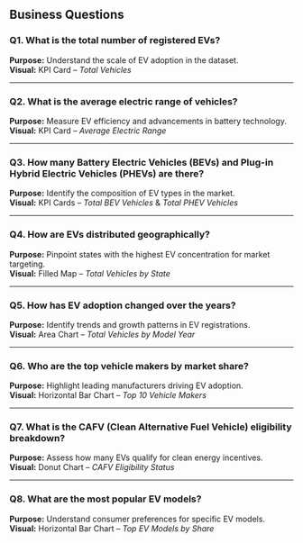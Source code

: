 ## Business Questions

### Q1. What is the total number of registered EVs?
**Purpose:** Understand the scale of EV adoption in the dataset.  
**Visual:** KPI Card – *Total Vehicles*

---

### Q2. What is the average electric range of vehicles?
**Purpose:** Measure EV efficiency and advancements in battery technology.  
**Visual:** KPI Card – *Average Electric Range*

---

### Q3. How many Battery Electric Vehicles (BEVs) and Plug-in Hybrid Electric Vehicles (PHEVs) are there?
**Purpose:** Identify the composition of EV types in the market.  
**Visual:** KPI Cards – *Total BEV Vehicles* & *Total PHEV Vehicles*

---

### Q4. How are EVs distributed geographically?
**Purpose:** Pinpoint states with the highest EV concentration for market targeting.  
**Visual:** Filled Map – *Total Vehicles by State*

---

### Q5. How has EV adoption changed over the years?
**Purpose:** Identify trends and growth patterns in EV registrations.  
**Visual:** Area Chart – *Total Vehicles by Model Year*

---

### Q6. Who are the top vehicle makers by market share?
**Purpose:** Highlight leading manufacturers driving EV adoption.  
**Visual:** Horizontal Bar Chart – *Top 10 Vehicle Makers*

---

### Q7. What is the CAFV (Clean Alternative Fuel Vehicle) eligibility breakdown?
**Purpose:** Assess how many EVs qualify for clean energy incentives.  
**Visual:** Donut Chart – *CAFV Eligibility Status*

---

### Q8. What are the most popular EV models?
**Purpose:** Understand consumer preferences for specific EV models.  
**Visual:** Horizontal Bar Chart – *Top EV Models by Share*
